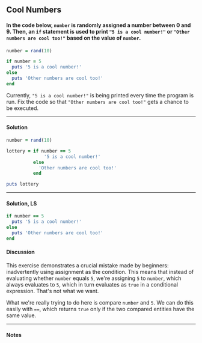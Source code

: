 ## Cool Numbers
#### In the code below, `number` is randomly assigned a number between 0 and 9. Then, an `if` statement is used to print `"5 is a cool number!"` or `"Other numbers are cool too!"` based on the value of `number`.
```ruby
number = rand(10)

if number = 5
  puts '5 is a cool number!'
else
  puts 'Other numbers are cool too!'
end
```
Currently, `"5 is a cool number!"` is being printed every time the program is run. Fix the code so that `"Other numbers are cool too!"` gets a chance to be executed.
___
#### Solution
```ruby
number = rand(10)

lottery = if number == 5
              '5 is a cool number!'
          else
            'Other numbers are cool too!'
          end

puts lottery
```
___
#### Solution, LS
```ruby
if number == 5
  puts '5 is a cool number!'
else
  puts 'Other numbers are cool too!'
end
```
#### Discussion
This exercise demonstrates a crucial mistake made by beginners: inadvertently using assignment as the condition. This means that instead of evaluating whether `number` equals `5`, we're assigning `5` to `number`, which always evaluates to `5`, which in turn evaluates as `true` in a conditional expression. That's not what we want.

What we're really trying to do here is compare `number` and `5`. We can do this easily with `==`, which returns `true` only if the two compared entities have the same value.
___
#### Notes
